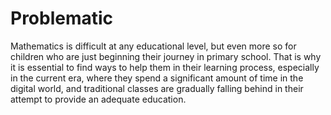 # Problematic
 Mathematics is difficult at any educational level, but even more so for children who are just beginning their journey in primary school. 
 That is why it is essential to find ways to help them in their learning process, especially in the current era, where they spend a significant amount of time in the digital world, and traditional classes are gradually falling behind in their attempt to provide an adequate education.
